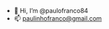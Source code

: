 - 👋 Hi, I’m @paulofranco84
- 📫 paulinhofranco@gmail.com

<!---
paulofranco84/paulofranco84 is a ✨ special ✨ repository because its `README.md` (this file) appears on your GitHub profile.
You can click the Preview link to take a look at your changes.
--->

